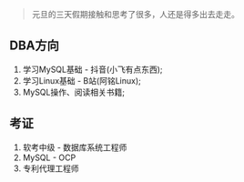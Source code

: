> 元旦的三天假期接触和思考了很多，人还是得多出去走走。

## DBA方向

1. 学习MySQL基础 - 抖音(小飞有点东西);
2. 学习Linux基础 - B站(阿铭Linux);
3. MySQL操作、阅读相关书籍;

## 考证

1. 软考中级 - 数据库系统工程师
2. MySQL - OCP
3. 专利代理工程师